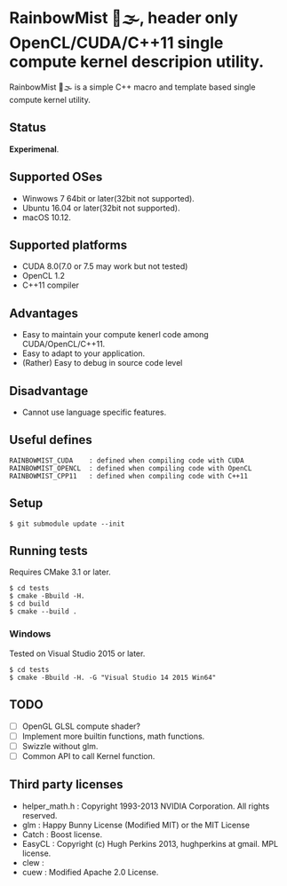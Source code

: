 # RainbowMist 🌈🌫️, header only OpenCL/CUDA/C++11 single compute kernel descripion utility.

RainbowMist 🌈🌫️ is a simple C++  macro and template based single compute kernel utility.

## Status

**Experimenal**.

## Supported OSes

* Winwows 7 64bit or later(32bit not supported). 
* Ubuntu 16.04 or later(32bit not supported). 
* macOS 10.12. 

## Supported platforms

* CUDA 8.0(7.0 or 7.5 may work but not tested)
* OpenCL 1.2
* C++11 compiler

## Advantages

* Easy to maintain your compute kenerl code among CUDA/OpenCL/C++11.
* Easy to adapt to your application.
* (Rather) Easy to debug in source code level

## Disadvantage

* Cannot use language specific features.

## Useful defines

```
RAINBOWMIST_CUDA    : defined when compiling code with CUDA
RAINBOWMIST_OPENCL  : defined when compiling code with OpenCL
RAINBOWMIST_CPP11   : defined when compiling code with C++11
```


## Setup

```
$ git submodule update --init
```

## Running tests

Requires CMake 3.1 or later.


```
$ cd tests
$ cmake -Bbuild -H.
$ cd build
$ cmake --build .
```

### Windows

Tested on Visual Studio 2015 or later.

```
$ cd tests
$ cmake -Bbuild -H. -G "Visual Studio 14 2015 Win64"
```

## TODO

* [ ] OpenGL GLSL compute shader?
* [ ] Implement more builtin functions, math functions.
* [ ] Swizzle without glm.
* [ ] Common API to call Kernel function.

## Third party licenses

* helper_math.h : Copyright 1993-2013 NVIDIA Corporation.  All rights reserved.
* glm : Happy Bunny License (Modified MIT) or the MIT License
* Catch : Boost license.
* EasyCL : Copyright (c) Hugh Perkins 2013, hughperkins at gmail. MPL license.
* clew :
* cuew : Modified Apache 2.0 License.

